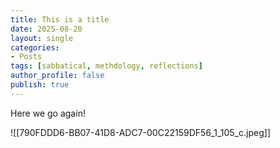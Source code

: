 ```yaml
---
title: This is a title
date: 2025-08-20
layout: single
categories:
- Posts
tags: [sabbatical, methdology, reflections]
author_profile: false
publish: true
---
```


Here we go again! 

![[790FDDD6-BB07-41D8-ADC7-00C22159DF56_1_105_c.jpeg]]
